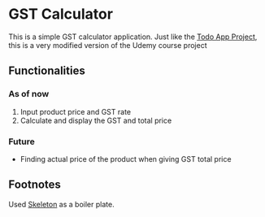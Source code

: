 # GST Calculator

This is a simple GST calculator application. Just like the [Todo App Project](https://github.com/gouthamganesan/TodoList), this is a very modified version of the Udemy course project

## Functionalities

### As of now

1. Input product price and GST rate
2. Calculate and display the GST and total price

### Future

- Finding actual price of the product when giving GST total price

## Footnotes

Used [Skeleton](getskeleton.com) as a boiler plate.
